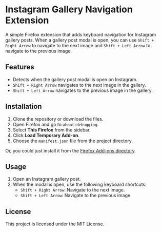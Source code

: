 # Instagram Gallery Navigation Extension

A simple Firefox extension that adds keyboard navigation for Instagram gallery posts. When a gallery post modal is open, you can use `Shift + Right Arrow` to navigate to the next image and `Shift + Left Arrow` to navigate to the previous image.

## Features

- Detects when the gallery post modal is open on Instagram.
- `Shift + Right Arrow` navigates to the next image in the gallery.
- `Shift + Left Arrow` navigates to the previous image in the gallery.

## Installation

1. Clone the repository or download the files.
2. Open Firefox and go to `about:debugging`.
3. Select **This Firefox** from the sidebar.
4. Click **Load Temporary Add-on**.
5. Choose the `manifest.json` file from the project directory.

Or, you could just install it from the [Firefox Add-ons directory](https://addons.mozilla.org/en-US/firefox/addon/instagram-gallery-navigation/).

## Usage

1. Open an Instagram gallery post.
2. When the modal is open, use the following keyboard shortcuts:
   - `Shift + Right Arrow`: Navigate to the next image.
   - `Shift + Left Arrow`: Navigate to the previous image.

## License

This project is licensed under the MIT License.
